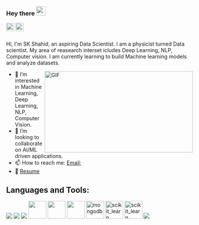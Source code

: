 ### Hey there  <img src="https://media.giphy.com/media/hvRJCLFzcasrR4ia7z/giphy.gif" width="25px">
<a href="https://www.linkedin.com/in/sk-shahid-47297b250/">
  <img align="left" alt="Shahid's LinkedIN" width="22px" src="https://cdn-icons-png.flaticon.com/512/174/174857.png" />
</a>

<a href="https://www.kaggle.com/sk4467/account">
  <img align="left" alt="Sk4467_kaggle" width="22px" src="https://cdn4.iconfinder.com/data/icons/logos-and-brands/512/189_Kaggle_logo_logos-512.png" />
</a>

<br />
<br />

Hi, I'm SK Shahid, an aspiring Data Scientist. I am a physicist turned Data scientist. My area of reasearch interset icludes Deep Learning, NLP, Computer    vision. I am currently learning to build Machine learning models and analyze datasets.

  <img align="right" alt="GIF" src="https://www.qamadness.com/wp-content/themes/qamadness/dist/images/gif-animation/qaengineer-animation-rev.gif" width="400" height="220" />
  
- 👀 I’m interested in Machine Learning, Deep Learning, NLP, Computer Vision.
- 👯 I’m looking to collaborate on AI/ML driven applications. 
- 📫 How to reach me: [Email](skshahid4467@gmail.com);
- 📝 [Resume](https://drive.google.com/drive/folders/1OviPmj77FWQ57-cbKXZ8UHTnqVaJPFUW)


## Languages and Tools:

<p align="left"> 
    <img src="https://img.icons8.com/color/48/000000/python.png"/>  
    <img src="https://img.icons8.com/color/48/000000/pandas.png"/>
   <img src="https://img.icons8.com/color/48/000000/numpy.png"/>
  <img src="https://img.icons8.com/fluency/512/mysql-logo.png" style="height:48px;width:48px" />
  <img src="https://img.icons8.com/color/512/tableau-software.png" style="height:48px;width:48px" />
  <img src="https://img.icons8.com/color/512/tensorflow.png" style="height:48px;width:48px" />
  <img src="https://www.opc-router.de/wp-content/uploads/2021/03/mongodb_thumbnail.png" alt="mongodb" width="48" height="48"/> 
  <img src="https://upload.wikimedia.org/wikipedia/commons/0/05/Scikit_learn_logo_small.svg" alt="scikit_learn" width="48" height="48"/>
  <img src="https://static.javatpoint.com/tutorial/matplotlib/images/matplotlib-tutorial.png" alt="scikit_learn" width="48" height="48"/>

   <img src="https://img.icons8.com/color/48/000000/git.png"/> 
  
</p>
</p>
